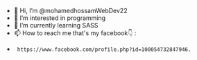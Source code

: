 - 👋 Hi, I’m @mohamedhossamWebDev22
- 👀 I’m interested in programming
- 🌱 I’m currently learning SASS
- 📫 How to reach me that's my facebook👇 :
-      https://www.facebook.com/profile.php?id=100054732847946.

<!---
mohamedhossamWebDev22/mohamedhossamWebDev22 is a ✨ special ✨ repository because its `README.md` (this file) appears on your GitHub profile.
You can click the Preview link to take a look at your changes.
--->
